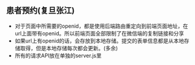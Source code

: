 ## 患者预约(复旦张江)

- 对于页面中所需要的openid，都是使用后端路由重定向到前端页面地址，在url上面带有openid。所以前端页面全部限制了在微信端的复制链接和分享
- 如果url上有openid的话，会存放到本地存储。提交的表单信息都是从本地存储取得，但是本地存储每次都会更新。(多余)
- 所有的请求API放在单独的server.js里
